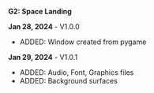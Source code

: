 **G2: Space Landing**

**Jan 28, 2024** - V1.0.0<br>
- ADDED: Window created from pygame<br>

**Jan 29, 2024** - V1.0.1<br>
- ADDED: Audio, Font, Graphics files<br>
- ADDED: Background surfaces<br>
